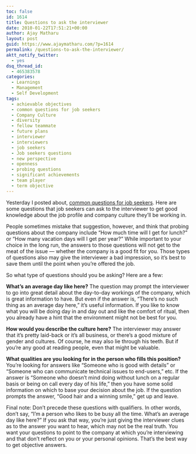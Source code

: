 ```yaml
---
toc: false
id: 1614
title: Questions to ask the interviewer
date: 2010-01-22T17:51:21+00:00
author: Ajay Matharu
layout: post
guid: https://www.ajaymatharu.com/?p=1614
permalink: /questions-to-ask-the-interviewer/
aktt_notify_twitter:
  - yes
dsq_thread_id:
  - 465383578
categories:
  - Learnings
  - Management
  - Self Development
tags:
  - achievable objectives
  - common questions for job seekers
  - Company Culture
  - diversity
  - fellow teammate
  - future plans
  - interviewer
  - interviewers
  - job seekers
  - Job seekers questions
  - new perspective
  - openness
  - probing questions
  - significant achievements
  - team player
  - term objective
---
```

Yesterday I posted about, [common questions for job seekers](https://www.ajaymatharu.com/common-questions-for-job-seekers/). Here are some questions that job seekers can ask to the interviewer to get good knowledge about the job profile and company culture they&#8217;ll be working in.

People sometimes mistake that suggestion, however, and think that probing questions about the company include “How much time will I get for lunch?” or “How many vacation days will I get per year?” While important to your choice in the long run, the answers to those questions will not get to the meat of the issue — whether the company is a good fit for you. Those types of questions also may give the interviewer a bad impression, so it’s best to save them until the point when you’re offered the job.

So what type of questions should you be asking? Here are a few:

**What’s an average day like here?** The question may prompt the interviewer to go into great detail about the day-to-day workings of the company, which is great information to have. But even if the answer is, “There’s no such thing as an average day here,” it’s useful information. If you like to know what you will be doing day in and day out and like the comfort of ritual, then you already have a hint that the environment might not be best for you.

**How would you describe the culture here?** The interviewer may answer that it’s pretty laid-back or it’s all business, or there’s a good mixture of gender and cultures. Of course, he may also lie through his teeth. But if you’re any good at reading people, even that might be valuable.

**What qualities are you looking for in the person who fills this position?** You’re looking for answers like “Someone who is good with details” or “Someone who can communicate technical issues to end-users,” etc. If the answer is “Someone who doesn’t mind doing without lunch on a regular basis or being on call every day of his life,” then you have some solid information on which to base your decision about the job. If the question prompts the answer, “Good hair and a winning smile,” get up and leave.

Final note: Don’t precede these questions with qualifiers. In other words, don’t say, “I’m a person who likes to be busy all the time. What’s an average day like here?” If you ask that way, you’re just giving the interviewer clues as to the answer you want to hear, which may not be the real truth. You want your questions to point to the company at which you’re interviewing and that don’t reflect on you or your personal opinions. That’s the best way to get objective answers.
